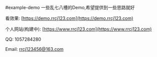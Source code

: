 #example-demo
一些乱七八槽的Demo,希望提供到一些思路就好

看效果:  [https://demo.rrcj123.com](https://demo.rrcj123.com)

个人网站(构建中):  [https://www.rrcj123.com](https://www.rrcj123.com)

QQ:  1057284280

Email:  rrcj123456@163.com


